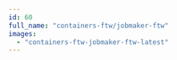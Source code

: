 ```yaml
---
id: 60
full_name: "containers-ftw/jobmaker-ftw"
images: 
  - "containers-ftw-jobmaker-ftw-latest"
---
```

